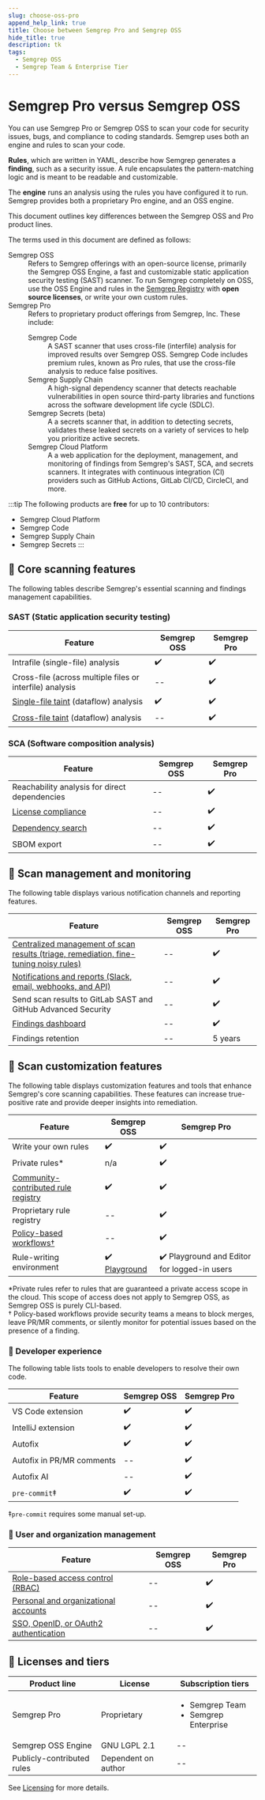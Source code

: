 ```yaml
---
slug: choose-oss-pro
append_help_link: true
title: Choose between Semgrep Pro and Semgrep OSS
hide_title: true
description: tk
tags:
  - Semgrep OSS
  - Semgrep Team & Enterprise Tier
---
```


# Semgrep Pro versus Semgrep OSS

You can use Semgrep Pro or Semgrep OSS to scan your code for security issues, bugs, and compliance to coding standards. Semgrep uses both an engine and rules to scan your code.

**Rules**, which are written in YAML, describe how Semgrep generates a **finding**, such as a security issue. A rule encapsulates the pattern-matching logic and is meant to be readable and customizable.

The **engine** runs an analysis using the rules you have configured it to run. Semgrep provides both a proprietary Pro engine, and an OSS engine. 

This document outlines key differences between the Semgrep OSS and Pro product lines.

The terms used in this document are defined as follows:

<dl>
<dt>Semgrep OSS</dt>
<dd>Refers to Semgrep offerings with an open-source license, primarily the Semgrep OSS Engine, a fast and customizable static application security testing (SAST) scanner. To run Semgrep completely on OSS, use the OSS Engine and rules in the <a href=" https://semgrep.dev/r/"><i class="fas fa-external-link fa-xs"></i> Semgrep Registry</a> with <strong>open source licenses</strong>, or write your own custom rules.</dd>
<dt>Semgrep Pro</dt>
<dd>Refers to proprietary product offerings from Semgrep, Inc. These include:<dl>
<dt>Semgrep Code</dt><dd>A SAST scanner that uses cross-file (interfile) analysis for improved results over Semgrep OSS. Semgrep Code includes premium rules, known as Pro rules, that use the cross-file analysis to reduce false positives.</dd>
<dt>Semgrep Supply Chain</dt><dd>A high-signal dependency scanner that detects reachable vulnerabilities in open source third-party libraries and functions across the software development life cycle (SDLC).</dd>
<dt>Semgrep Secrets (beta)</dt><dd>A a secrets scanner that, in addition to detecting secrets, validates these leaked secrets on a variety of services to help you prioritize active secrets.</dd>
<dt>Semgrep Cloud Platform</dt><dd>A a web application for the deployment, management, and monitoring of findings from Semgrep's SAST, SCA, and secrets scanners. It integrates with continuous integration (CI) providers such as GitHub Actions, GitLab CI/CD, CircleCI, and more.</dd>
</dl>
</dd>
</dl>

:::tip
The following products are **free** for up to 10 contributors:
* Semgrep Cloud Platform
* Semgrep Code
* Semgrep Supply Chain
* Semgrep Secrets
:::

## 🔎 Core scanning features

The following tables describe Semgrep's essential scanning and findings management capabilities.

### SAST (Static application security testing)

| Feature                                                                               | Semgrep OSS | Semgrep Pro |
| ------------------------------------------------------------------------------------- | ----------- | ---------------------- |
| Intrafile (single-file) analysis                                                      | ✔️          | ✔️                     |
| Cross-file (across multiple files or interfile) analysis                              | --          | ✔️                     |
| [Single-file taint](/writing-rules/data-flow/data-flow-overview/) (dataflow) analysis | ✔️          | ✔️                     |
| [Cross-file taint](/semgrep-code/semgrep-pro-engine-intro/) (dataflow) analysis       | --          | ✔️                     |

### SCA (Software composition analysis)

| Feature                                                         | Semgrep OSS | Semgrep Pro |
| --------------------------------------------------------------- | ----------- | ------------------------------ |
| Reachability analysis for direct dependencies                   | --          | ✔️                             |
| [License compliance](/semgrep-supply-chain/license-compliance/) | --          | ✔️                             |
| [Dependency search](/semgrep-supply-chain/dependency-search)    | --          | ✔️                             |
| SBOM export                                                     | --          | ✔️                             |

## 💬 Scan management and monitoring

The following table displays various notification channels and reporting features.

| Feature                                                                                                         | Semgrep OSS | Semgrep Pro |
| --------------------------------------------------------------------------------------------------------------- | ----------- | ----------------- |
| [Centralized management of scan results (triage, remediation, fine-tuning noisy rules)](/semgrep-code/policies) | --          | ✔️                |
| [Notifications and reports (Slack, email, webhooks, and API)](/semgrep-cloud-platform/notifications/)           | --          | ✔️                |
| Send scan results to GitLab SAST and GitHub Advanced Security                                                   | --          | ✔️                |
| [Findings dashboard](/semgrep-cloud-platform/dashboard/)                                                        | --          | ✔️                |
| Findings retention                                                                                              | --          | 5 years           |

## 🧰 Scan customization features

The following table displays customization features and tools that enhance Semgrep's core scanning capabilities. These features can increase true-positive rate and provide deeper insights into remediation.

| Feature                                                      | Semgrep OSS                                     | Semgrep Pro                            |
| ------------------------------------------------------------ | ----------------------------------------------- | -------------------------------------------- |
| Write your own rules                                         | ✔️                                              | ✔️                                           |
| Private rules\*                                              | n/a                                             | ✔️                                           |
| [Community-contributed rule registry](https://semgrep.dev/r) | ✔️                                              | ✔️                                           |
| Proprietary rule registry                                    | --                                              | ✔️                                           |
| [Policy-based workflows†](/semgrep-code/policies/)           | --                                              | ✔️                                           |
| Rule-writing environment                                     | ✔️ [Playground](https://semgrep.dev/playground) | ✔️ Playground and Editor for logged-in users |

\*Private rules refer to rules that are guaranteed a private access scope in the cloud. This scope of access does not apply to Semgrep OSS, as Semgrep OSS is purely CLI-based.<br />
† Policy-based workflows provide security teams a means to block merges, leave PR/MR comments, or silently monitor for potential issues based on the presence of a finding.

### 🤖 Developer experience

The following table lists tools to enable developers to resolve their own code.

| Feature                   | Semgrep OSS | Semgrep Pro |
| ------------------------- | ----------- | ----------------- |
| VS Code extension         | ✔️          | ✔️                |
| IntelliJ extension        | ✔️          | ✔️                |
| Autofix                   | ✔️          | ✔️                |
| Autofix in PR/MR comments | --          | ✔️                |
| Autofix AI                | --          | ✔️                |
| `pre-commit`‡             | ✔️          | ✔️                |

‡`pre-commit` requires some manual set-up.

### 🏢 User and organization management

| Feature                                                                                                       | Semgrep OSS | Semgrep Pro |
| ------------------------------------------------------------------------------------------------------------- | ----------- | ----------------- |
| [Role-based access control (RBAC)](/semgrep-cloud-platform/user-management/#controlling-access-through-roles) | --          | ✔️                |
| [Personal and organizational accounts](/semgrep-cloud-platform/user-management/)                              | --          | ✔️                |
| [SSO, OpenID, or OAuth2 authentication](/semgrep-cloud-platform/sso/)                                         | --          | ✔️                |

## 🧾 Licenses and tiers

<table>
    <thead>
        <tr>
            <th>Product line</th>
            <th>License</th>
            <th>Subscription tiers</th>
        </tr>
    </thead>
    <tbody>
        <tr>
            <td>Semgrep Pro</td>
            <td>Proprietary</td>
            <td><ul><li>Semgrep Team</li>
            <li>Semgrep Enterprise</li></ul></td>
        </tr>
        <tr>
            <td>Semgrep OSS Engine</td>
            <td>GNU LGPL 2.1</td>
            <td>--</td>
        </tr>
        <tr>
            <td>Publicly-contributed rules</td>
            <td>Dependent on author</td>
            <td>--</td>
        </tr>
    </tbody>
</table>

See [<i class="fa-regular fa-file-lines"></i> Licensing](/licensing/#semgrep-registry-license) for more details.

<!-- don't have a good place to put this for now.

## Differences between Semgrep Code and Semgrep Supply Chain

The following table displays differences between Semgrep Code and Semgrep Supply Chain.

<table>
  <thead>
    <tr>
      <th>Feature</th>
      <th>Semgrep Code</th>
      <th>Semgrep Supply Chain</th>
    </tr>
  </thead>
  <tbody>
    <tr>
      <td>Type of tool</td>
      <td>Static application security testing (SAST)</td>
      <td>Software composition analysis (SCA)</td>
    </tr>
    <tr>
      <td>Scan target</td>
      <td>First-party code (your codebase or repository)</td>
      <td>Open source dependencies</td>
    </tr>
    <tr>
      <td>Triage workflow</td>
      <td>
        Findings can be categorized as:
        <ul>
          <li>Ignored (to triage false positives)</li>
          <li>Closed (resolved) by refactoring code</li>
          <li>Removed</li>
        </ul>
      </td>
      <td>
        Findings can be categorized as:
        <ul>
          <li>New</li>
          <li>In progress</li>
          <li>Fixed</li>
          <li>Ignored</li>
        </ul>
      </td>
    </tr>
    <tr>
      <td>Remediation workflow</td>
      <td>Code refactoring</td>
      <td>Upgrading or removing the dependency, code refactoring</td>
    </tr>
    <tr>
      <td>Notification channels</td>
      <td>Slack, Email, Webhooks</td>
      <td>Slack</td>
    </tr>
  </tbody>
</table> -->

